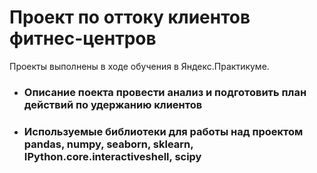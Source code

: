 # Проект по оттоку клиентов фитнес-центров

Проекты выполнены в ходе обучения в Яндекс.Практикуме. 

* ### Описание поекта провести анализ и подготовить план действий по удержанию клиентов
* ### Используемые библиотеки для работы над проектом pandas, numpy, seaborn, sklearn, IPython.core.interactiveshell, scipy
